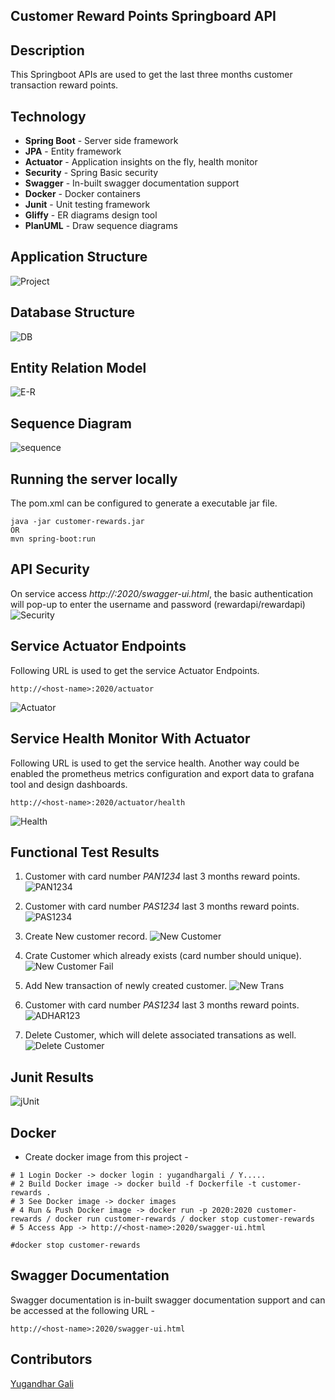 ## Customer Reward Points Springboard API

## Description
This Springboot APIs are used to get the last three months customer transaction reward points.

## Technology

- **Spring Boot**     - Server side framework
- **JPA**             - Entity framework
- **Actuator**        - Application insights on the fly, health monitor
- **Security**        - Spring Basic security
- **Swagger**         - In-built swagger documentation support
- **Docker**          - Docker containers
- **Junit**           - Unit testing framework
- **Gliffy**          - ER diagrams design tool
- **PlanUML**         - Draw sequence diagrams

## Application Structure
![Project](https://github.com/YugandharGali/cutomer-rewards/blob/main/src/main/resources/static/img/project-structure.png)

## Database Structure
![DB](https://github.com/YugandharGali/cutomer-rewards/blob/main/src/main/resources/static/img/h2-db-console.png)

## Entity Relation Model
![E-R](https://github.com/YugandharGali/cutomer-rewards/blob/main/src/main/resources/static/img/er-diagram.png)

## Sequence Diagram
![sequence](https://github.com/YugandharGali/cutomer-rewards/blob/main/src/main/resources/static/img/sequence-diagram.png)

## Running the server locally
The pom.xml can be configured to generate a executable jar file.

````
java -jar customer-rewards.jar
OR
mvn spring-boot:run

````

## API Security
On service access *http://<host-name>:2020/swagger-ui.html*, the basic authentication will pop-up to enter the username and password (rewardapi/rewardapi)
![Security](https://github.com/YugandharGali/cutomer-rewards/blob/main/src/main/resources/static/img/secure-api.png)


## Service Actuator Endpoints
Following URL is used to get the service Actuator Endpoints.

````
http://<host-name>:2020/actuator

````

![Actuator](https://github.com/YugandharGali/cutomer-rewards/blob/main/src/main/resources/static/img/actuator-endpoints.png)


## Service Health Monitor With Actuator
Following URL is used to get the service health. Another way could be enabled the prometheus metrics configuration and export data to grafana tool and design dashboards.

````
http://<host-name>:2020/actuator/health

````
![Health](https://github.com/YugandharGali/cutomer-rewards/blob/main/src/main/resources/static/img/health-monitor.png)


## Functional Test Results

1. Customer with card number *PAN1234* last 3 months reward points.
![PAN1234](https://github.com/YugandharGali/cutomer-rewards/blob/main/src/main/resources/static/img/PAN1234-reward-points.png)

2. Customer with card number *PAS1234* last 3 months reward points.
![PAS1234](https://github.com/YugandharGali/cutomer-rewards/blob/main/src/main/resources/static/img/PAS1234-reward-points.png)

3. Create New customer record.
![New Customer](https://github.com/YugandharGali/cutomer-rewards/blob/main/src/main/resources/static/img/add-new-customer.png)

4. Crate Customer which already exists (card number should unique).
![New Customer Fail](https://github.com/YugandharGali/cutomer-rewards/blob/main/src/main/resources/static/img/add-fail-cutomer-exists.png)

5. Add New transaction of newly created customer.
![New Trans](https://github.com/YugandharGali/cutomer-rewards/blob/main/src/main/resources/static/img/add-new-transaction.png)

6. Customer with card number *PAS1234* last 3 months reward points.
![ADHAR123](https://github.com/YugandharGali/cutomer-rewards/blob/main/src/main/resources/static/img/ADHAR123-reward-points.png)

7. Delete Customer, which will delete associated transations as well.
![Delete Customer](https://github.com/YugandharGali/cutomer-rewards/blob/main/src/main/resources/static/img/delete-customer.png)

## Junit Results
![jUnit](https://github.com/YugandharGali/cutomer-rewards/blob/main/src/main/resources/static/img/junit-results.png)


## Docker

* Create docker image from this project -

````
# 1 Login Docker -> docker login : yugandhargali / Y.....
# 2 Build Docker image -> docker build -f Dockerfile -t customer-rewards .
# 3 See Docker image -> docker images
# 4 Run & Push Docker image -> docker run -p 2020:2020 customer-rewards / docker run customer-rewards / docker stop customer-rewards
# 5 Access App -> http://<host-name>:2020/swagger-ui.html

#docker stop customer-rewards

````

## Swagger Documentation
Swagger documentation is in-built swagger documentation support and can be accessed at the following URL -

````
http://<host-name>:2020/swagger-ui.html
````

## Contributors
[Yugandhar Gali](https://www.linkedin.com/in/yugandhar-gali-84591050/)


